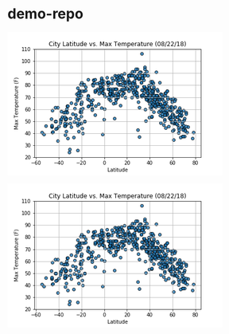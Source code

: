 # demo-repo

![myimage-alt-tag](https://github.com/ruchichandra/demo-repo/blob/master/output_data/Fig1.png)

![](output_data/Fig1.png)
